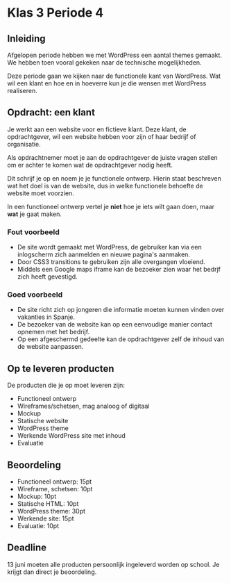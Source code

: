 # Klas 3 Periode 4

## Inleiding
Afgelopen periode hebben we met WordPress een aantal themes gemaakt. We hebben toen vooral gekeken naar de technische mogelijkheden.

Deze periode gaan we kijken naar de functionele kant van WordPress. Wat wil een klant en hoe en in hoeverre kun je die wensen met WordPress realiseren.

## Opdracht: een klant
Je werkt aan een website voor en fictieve klant. Deze klant, de opdrachtgever, wil een website hebben voor zijn of haar bedrijf of organisatie.

Als opdrachtnemer moet je aan de opdrachtgever de juiste vragen stellen om er achter te komen wat de opdrachtgever nodig heeft.

Dit schrijf je op en noem je je functionele ontwerp. Hierin staat beschreven wat het doel is van de website, dus in welke functionele behoefte de website moet voorzien.

In een functioneel ontwerp vertel je **niet** hoe je iets wilt gaan doen, maar **wat** je gaat maken.

### Fout voorbeeld
- De site wordt gemaakt met WordPress, de gebruiker kan via een inlogscherm zich aanmelden en nieuwe pagina's aanmaken.
- Door CSS3 transitions te gebruiken zijn alle overgangen vloeiend.
- Middels een Google maps iframe kan de bezoeker zien waar het bedrjf zich heeft gevestigd.

### Goed voorbeeld
- De site richt zich op jongeren die informatie moeten kunnen vinden over vakanties in Spanje.
- De bezoeker van de website kan op een eenvoudige manier contact opnemen met het bedrijf.
- Op een afgeschermd gedeelte kan de opdrachtgever zelf de inhoud van de website aanpassen.

## Op te leveren producten
De producten die je op moet leveren zijn:
* Functioneel ontwerp
* Wireframes/schetsen, mag analoog of digitaal
* Mockup
* Statische website
* WordPress theme
* Werkende WordPress site met inhoud
* Evaluatie

## Beoordeling
* Functioneel ontwerp: 15pt
* Wireframe, schetsen: 10pt
* Mockup: 10pt
* Statische HTML: 10pt
* WordPress theme: 30pt
* Werkende site: 15pt
* Evaluatie: 10pt

## Deadline
13 juni moeten alle producten persoonlijk ingeleverd worden op school. Je krijgt dan direct je beoordeling.
